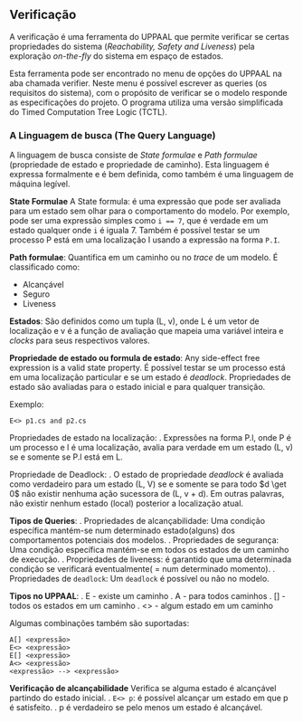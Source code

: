 ## Verificação

A verificação é uma ferramenta do UPPAAL que permite verificar se certas propriedades do sistema (*Reachability, Safety and Liveness*) pela exploração *on-the-fly* do sistema em espaço de estados.

Esta ferramenta pode ser encontrado no menu de opções do UPPAAL na aba chamada verifier. Neste menu é possível escrever as queries (os requisitos do sistema), com o propósito de verificar se o modelo responde as especificações do projeto. O programa utiliza uma versão simplificada do Timed Computation Tree Logic (TCTL).

### A Linguagem de busca (The Query Language)

A linguagem de busca consiste de *State formulae* e *Path formulae* (propriedade de estado e propriedade de caminho). Esta linguagem é expressa formalmente e é bem definida, como também é uma linguagem de máquina legível.


**State Formulae** A State formula: é uma expressão que pode ser avaliada para um estado sem olhar para o comportamento do modelo. Por exemplo, pode ser uma expressão simples como `i == 7`, que é verdade em um estado qualquer onde `i` é iguala  7. Também é possível testar se um processo P está em uma localização I usando a expressão na forma `P.I`.


**Path formulae**: Quantifica em um caminho ou no *trace* de um modelo. É classificado como:
* Alcançável
* Seguro
* Liveness

**Estados**: São definidos como um tupla (L, v), onde L é um vetor de localização e v é a função de avaliação que mapeia uma variável inteira e *clocks* para seus respectivos valores.

**Propriedade de estado ou formula de estado**: Any side-effect free expression is a valid state property. É possível testar se um processo está em uma localização particular e se um estado é *deadlock*. Propriedades de estado são avaliadas para o estado inicial e para qualquer transição.

Exemplo:
```
E<> p1.cs and p2.cs
```

Propriedades de estado na localização:
. Expressões na forma P.l, onde P é um processo e l é uma localização, avalia para verdade em um estado (L, v) se e somente se P.l está em L.

Propriedade de Deadlock:
. O estado de propriedade *deadlock* é avaliada como verdadeiro para um estado (L, V) se e somente se para todo $d \get 0$ não existir nenhuma ação sucessora de (L, v + d). Em outras palavras, não existir nenhum estado (local) posterior a localização atual.

**Tipos de Queries**:
. Propriedades de alcançabilidade: Uma condição específica mantém-se num determinado estado(alguns) dos comportamentos potenciais dos modelos.
. Propriedades de segurança: Uma condição específica mantém-se em todos os estados de um caminho de execução.
. Propriedades de liveness: é garantido que uma determinada condição se verificará eventualmente( = num determinado momento).
. Propriedades de `deadlock`: Um `deadlock` é possível ou não no modelo.

**Tipos no UPPAAL**:
. E - existe um caminho
. A - para todos caminhos
. [] - todos os estados em um caminho
. <> - algum estado em um caminho

Algumas combinações também são suportadas:
```
A[] <expressão>
E<> <expressão>
E[] <expressão>
A<> <expressão>
<expressão> --> <expressão>
```

**Verificação de alcançabilidade**
Verifica se alguma estado é alcançável partindo do estado inicial.
. `E<> p`: é possível alcançar um estado em que p é satisfeito.
. p é verdadeiro se pelo menos um estado é alcançável.